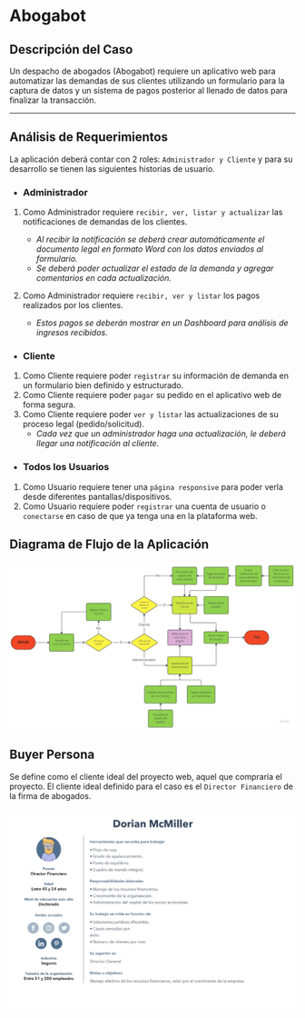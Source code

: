 # Abogabot

## Descripción del Caso
Un despacho de abogados (Abogabot) requiere un aplicativo web para automatizar las demandas de sus clientes utilizando un formulario para la captura de datos y un sistema de pagos posterior al llenado de datos para finalizar la transacción.
<hr/>

## Análisis de Requerimientos
La aplicación deberá contar con 2 roles: `Administrador y Cliente` y para su desarrollo se tienen las siguientes historias de usuario.
<br/>

  * ### Administrador
  1. Como Administrador requiere `recibir, ver, listar y actualizar` las notificaciones de demandas de los clientes.
     * *Al recibir la notificación se deberá crear automáticamente el documento legal en formato Word con los datos enviados al formulario.*
     * *Se deberá poder actualizar el estado de la demanda y agregar comentarios en cada actualización.*

  2. Como Administrador requiere `recibir, ver y listar` los pagos realizados por los clientes.
     * *Estos pagos se deberán mostrar en un Dashboard para análisis de ingresos recibidos.*

  * ### Cliente
  1. Como Cliente requiere poder `registrar` su información de demanda en un formulario bien definido y estructurado.
  2. Como Cliente requiere poder `pagar` su pedido en el aplicativo web de forma segura.
  3. Como Cliente requiere poder `ver y listar` las actualizaciones de su proceso legal (pedido/solicitud).
     * *Cada vez que un administrador haga una actualización, le deberá llegar una notificación al cliente.*

  * ### Todos los Usuarios
  1. Como Usuario requiere tener una `página responsive` para poder verla desde diferentes pantallas/dispositivos.
  2. Como Usuario requiere poder `registrar` una cuenta de usuario o `conectarse` en caso de que ya tenga una en la plataforma web.

## Diagrama de Flujo de la Aplicación
![flowchart app](/assets/images/flowchart_app.jpg)

## Buyer Persona
Se define como el cliente ideal del proyecto web, aquel que compraría el proyecto. El cliente ideal definido para el caso es el `Director Financiero` de la firma de abogados.

![pdf](/assets/images/buyer_prs.jpg)


